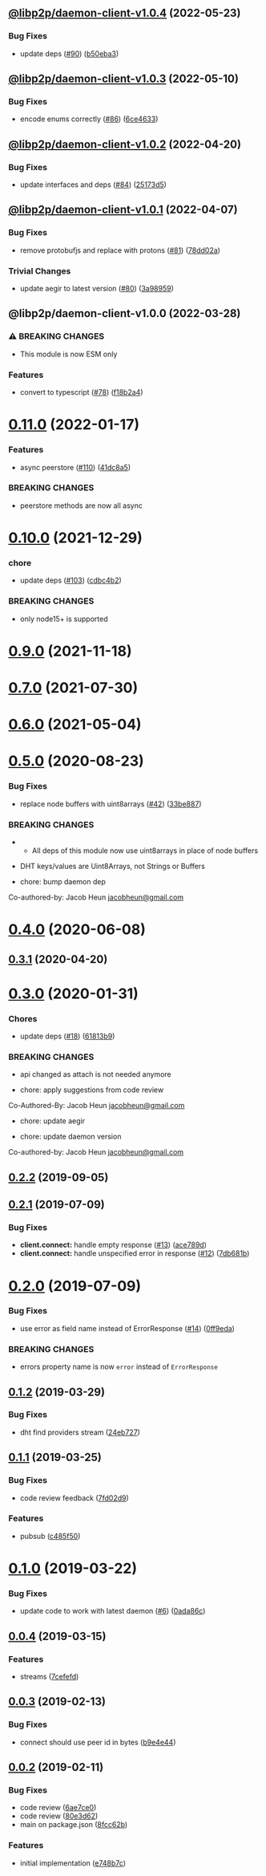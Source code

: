 ## [@libp2p/daemon-client-v1.0.4](https://github.com/libp2p/js-libp2p-daemon/compare/@libp2p/daemon-client-v1.0.3...@libp2p/daemon-client-v1.0.4) (2022-05-23)


### Bug Fixes

* update deps ([#90](https://github.com/libp2p/js-libp2p-daemon/issues/90)) ([b50eba3](https://github.com/libp2p/js-libp2p-daemon/commit/b50eba3770e47969dbc30cbcf87c41672cd9c175))

## [@libp2p/daemon-client-v1.0.3](https://github.com/libp2p/js-libp2p-daemon/compare/@libp2p/daemon-client-v1.0.2...@libp2p/daemon-client-v1.0.3) (2022-05-10)


### Bug Fixes

* encode enums correctly ([#86](https://github.com/libp2p/js-libp2p-daemon/issues/86)) ([6ce4633](https://github.com/libp2p/js-libp2p-daemon/commit/6ce4633f3db41ab66f9b8b1abbe84955dde3e9be))

## [@libp2p/daemon-client-v1.0.2](https://github.com/libp2p/js-libp2p-daemon/compare/@libp2p/daemon-client-v1.0.1...@libp2p/daemon-client-v1.0.2) (2022-04-20)


### Bug Fixes

* update interfaces and deps ([#84](https://github.com/libp2p/js-libp2p-daemon/issues/84)) ([25173d5](https://github.com/libp2p/js-libp2p-daemon/commit/25173d5b2edf0e9dd9132707d349cdc862caecdb))

## [@libp2p/daemon-client-v1.0.1](https://github.com/libp2p/js-libp2p-daemon/compare/@libp2p/daemon-client-v1.0.0...@libp2p/daemon-client-v1.0.1) (2022-04-07)


### Bug Fixes

* remove protobufjs and replace with protons ([#81](https://github.com/libp2p/js-libp2p-daemon/issues/81)) ([78dd02a](https://github.com/libp2p/js-libp2p-daemon/commit/78dd02a679e55f22c7e24c1ee2b6f92a4679a0b9))


### Trivial Changes

* update aegir to latest version ([#80](https://github.com/libp2p/js-libp2p-daemon/issues/80)) ([3a98959](https://github.com/libp2p/js-libp2p-daemon/commit/3a98959617d9c19bba9fb064defee3d51acfcc29))

## @libp2p/daemon-client-v1.0.0 (2022-03-28)


### ⚠ BREAKING CHANGES

* This module is now ESM only

### Features

* convert to typescript ([#78](https://github.com/libp2p/js-libp2p-daemon/issues/78)) ([f18b2a4](https://github.com/libp2p/js-libp2p-daemon/commit/f18b2a45871a2704db51b03e8583eefdcd13554c))

# [0.11.0](https://github.com/libp2p/js-libp2p-daemon-client/compare/v0.10.0...v0.11.0) (2022-01-17)


### Features

* async peerstore ([#110](https://github.com/libp2p/js-libp2p-daemon-client/issues/110)) ([41dc8a5](https://github.com/libp2p/js-libp2p-daemon-client/commit/41dc8a59ce14447b9b5ab7ba9930f4140bda3652))


### BREAKING CHANGES

* peerstore methods are now all async



# [0.10.0](https://github.com/libp2p/js-libp2p-daemon-client/compare/v0.9.0...v0.10.0) (2021-12-29)


### chore

* update deps ([#103](https://github.com/libp2p/js-libp2p-daemon-client/issues/103)) ([cdbc4b2](https://github.com/libp2p/js-libp2p-daemon-client/commit/cdbc4b22f3599f33911be1b406b02d06515389b8))


### BREAKING CHANGES

* only node15+ is supported



# [0.9.0](https://github.com/libp2p/js-libp2p-daemon-client/compare/v0.7.0...v0.9.0) (2021-11-18)



# [0.7.0](https://github.com/libp2p/js-libp2p-daemon-client/compare/v0.6.0...v0.7.0) (2021-07-30)



# [0.6.0](https://github.com/libp2p/js-libp2p-daemon-client/compare/v0.5.0...v0.6.0) (2021-05-04)



<a name="0.5.0"></a>
# [0.5.0](https://github.com/libp2p/js-libp2p-daemon-client/compare/v0.4.0...v0.5.0) (2020-08-23)


### Bug Fixes

* replace node buffers with uint8arrays ([#42](https://github.com/libp2p/js-libp2p-daemon-client/issues/42)) ([33be887](https://github.com/libp2p/js-libp2p-daemon-client/commit/33be887))


### BREAKING CHANGES

* - All deps of this module now use uint8arrays in place of node buffers
- DHT keys/values are Uint8Arrays, not Strings or Buffers

* chore: bump daemon dep

Co-authored-by: Jacob Heun <jacobheun@gmail.com>



<a name="0.4.0"></a>
# [0.4.0](https://github.com/libp2p/js-libp2p-daemon-client/compare/v0.3.1...v0.4.0) (2020-06-08)



<a name="0.3.1"></a>
## [0.3.1](https://github.com/libp2p/js-libp2p-daemon-client/compare/v0.3.0...v0.3.1) (2020-04-20)



<a name="0.3.0"></a>
# [0.3.0](https://github.com/libp2p/js-libp2p-daemon-client/compare/v0.2.2...v0.3.0) (2020-01-31)


### Chores

* update deps ([#18](https://github.com/libp2p/js-libp2p-daemon-client/issues/18)) ([61813b9](https://github.com/libp2p/js-libp2p-daemon-client/commit/61813b9))


### BREAKING CHANGES

* api changed as attach is not needed anymore

* chore: apply suggestions from code review

Co-Authored-By: Jacob Heun <jacobheun@gmail.com>

* chore: update aegir

* chore: update daemon version

Co-authored-by: Jacob Heun <jacobheun@gmail.com>



<a name="0.2.2"></a>
## [0.2.2](https://github.com/libp2p/js-libp2p-daemon-client/compare/v0.2.1...v0.2.2) (2019-09-05)



<a name="0.2.1"></a>
## [0.2.1](https://github.com/libp2p/js-libp2p-daemon-client/compare/v0.2.0...v0.2.1) (2019-07-09)


### Bug Fixes

* **client.connect:** handle empty response ([#13](https://github.com/libp2p/js-libp2p-daemon-client/issues/13)) ([ace789d](https://github.com/libp2p/js-libp2p-daemon-client/commit/ace789d))
* **client.connect:** handle unspecified error in response ([#12](https://github.com/libp2p/js-libp2p-daemon-client/issues/12)) ([7db681b](https://github.com/libp2p/js-libp2p-daemon-client/commit/7db681b))



<a name="0.2.0"></a>
# [0.2.0](https://github.com/libp2p/js-libp2p-daemon-client/compare/v0.1.2...v0.2.0) (2019-07-09)


### Bug Fixes

* use error as field name instead of ErrorResponse ([#14](https://github.com/libp2p/js-libp2p-daemon-client/issues/14)) ([0ff9eda](https://github.com/libp2p/js-libp2p-daemon-client/commit/0ff9eda))


### BREAKING CHANGES

* errors property name is now `error` instead of `ErrorResponse`



<a name="0.1.2"></a>
## [0.1.2](https://github.com/libp2p/js-libp2p-daemon-client/compare/v0.1.1...v0.1.2) (2019-03-29)


### Bug Fixes

* dht find providers stream ([24eb727](https://github.com/libp2p/js-libp2p-daemon-client/commit/24eb727))



<a name="0.1.1"></a>
## [0.1.1](https://github.com/libp2p/js-libp2p-daemon-client/compare/v0.1.0...v0.1.1) (2019-03-25)


### Bug Fixes

* code review feedback ([7fd02d9](https://github.com/libp2p/js-libp2p-daemon-client/commit/7fd02d9))


### Features

* pubsub ([c485f50](https://github.com/libp2p/js-libp2p-daemon-client/commit/c485f50))



<a name="0.1.0"></a>
# [0.1.0](https://github.com/libp2p/js-libp2p-daemon-client/compare/v0.0.4...v0.1.0) (2019-03-22)


### Bug Fixes

* update code to work with latest daemon ([#6](https://github.com/libp2p/js-libp2p-daemon-client/issues/6)) ([0ada86c](https://github.com/libp2p/js-libp2p-daemon-client/commit/0ada86c))



<a name="0.0.4"></a>
## [0.0.4](https://github.com/libp2p/js-libp2p-daemon-client/compare/0.0.3...v0.0.4) (2019-03-15)


### Features

* streams ([7cefefd](https://github.com/libp2p/js-libp2p-daemon-client/commit/7cefefd))



<a name="0.0.3"></a>
## [0.0.3](https://github.com/libp2p/js-libp2p-daemon-client/compare/0.0.2...0.0.3) (2019-02-13)


### Bug Fixes

* connect should use peer id in bytes ([b9e4e44](https://github.com/libp2p/js-libp2p-daemon-client/commit/b9e4e44))



<a name="0.0.2"></a>
## [0.0.2](https://github.com/libp2p/js-libp2p-daemon-client/compare/e748b7c...0.0.2) (2019-02-11)


### Bug Fixes

* code review ([6ae7ce0](https://github.com/libp2p/js-libp2p-daemon-client/commit/6ae7ce0))
* code review ([80e3d62](https://github.com/libp2p/js-libp2p-daemon-client/commit/80e3d62))
* main on package.json ([8fcc62b](https://github.com/libp2p/js-libp2p-daemon-client/commit/8fcc62b))


### Features

* initial implementation ([e748b7c](https://github.com/libp2p/js-libp2p-daemon-client/commit/e748b7c))
